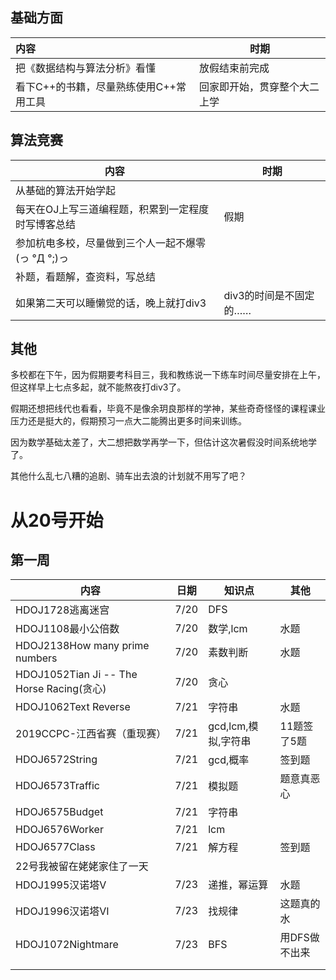 ## 基础方面

| 内容                                   | 时期                         |
| :------------------------------------- | ---------------------------- |
| 把《数据结构与算法分析》看懂           | 放假结束前完成               |
| 看下C++的书籍，尽量熟练使用C++常用工具 | 回家即开始，贯穿整个大二上学 |

## 算法竞赛

| 内容                                               | 时期                   |
| -------------------------------------------------- | ---------------------- |
| 从基础的算法开始学起                               |                        |
| 每天在OJ上写三道编程题，积累到一定程度时写博客总结 | 假期                   |
| 参加杭电多校，尽量做到三个人一起不爆零(っ °Д °;)っ |                        |
| 补题，看题解，查资料，写总结                       |                        |
| 如果第二天可以睡懒觉的话，晚上就打div3             | div3的时间是不固定的…… |

## 其他

多校都在下午，因为假期要考科目三，我和教练说一下练车时间尽量安排在上午，但这样早上七点多起，就不能熬夜打div3了。

假期还想把线代也看看，毕竟不是像余玥良那样的学神，某些奇奇怪怪的课程课业压力还是挺大的，假期预习一点大二能腾出更多时间来训练。

因为数学基础太差了，大二想把数学再学一下，但估计这次暑假没时间系统地学了。

其他什么乱七八糟的追剧、骑车出去浪的计划就不用写了吧？

# 从20号开始

## 第一周

| 内容                                      | 日期 | 知识点              | 其他          |
| ----------------------------------------- | ---- | ------------------- | ------------- |
| HDOJ1728逃离迷宫                          | 7/20 | DFS                 |               |
| HDOJ1108最小公倍数                        | 7/20 | 数学,lcm            | 水题          |
| HDOJ2138How many prime numbers            | 7/20 | 素数判断            | 水题          |
| HDOJ1052Tian Ji -- The Horse Racing(贪心) | 7/20 | 贪心                |               |
| HDOJ1062Text Reverse                      | 7/21 | 字符串              | 水题          |
| 2019CCPC-江西省赛（重现赛）               | 7/21 | gcd,lcm,模拟,字符串 | 11题签了5题   |
| HDOJ6572String                            | 7/21 | gcd,概率            | 签到题        |
| HDOJ6573Traffic                           | 7/21 | 模拟题              | 题意真恶心    |
| HDOJ6575Budget                            | 7/21 | 字符串              |               |
| HDOJ6576Worker                            | 7/21 | lcm                 |               |
| HDOJ6577Class                             | 7/21 | 解方程              | 签到题        |
| 22号我被留在姥姥家住了一天                |      |                     |               |
| HDOJ1995汉诺塔V                           | 7/23 | 递推，幂运算        | 水题          |
| HDOJ1996汉诺塔VI                          | 7/23 | 找规律              | 这题真的水    |
| HDOJ1072Nightmare                         | 7/23 | BFS                 | 用DFS做不出来 |
|                                           |      |                     |               |
|                                           |      |                     |               |
